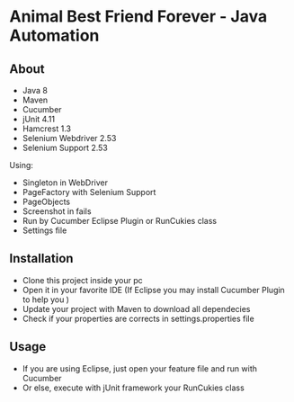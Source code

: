 # Animal Best Friend Forever - Java Automation

## About
- Java 8
- Maven
- Cucumber
- jUnit 4.11
- Hamcrest 1.3
- Selenium Webdriver 2.53
- Selenium Support 2.53

Using: 
 - Singleton in WebDriver
 - PageFactory with Selenium Support
 - PageObjects
 - Screenshot in fails
 - Run by Cucumber Eclipse Plugin or RunCukies class
 - Settings file

## Installation
- Clone this project inside your pc
- Open it in your favorite IDE (If Eclipse you may install Cucumber Plugin to help you )
- Update your project with Maven to download all dependecies
- Check if your properties are corrects in settings.properties file

## Usage
- If you are using Eclipse, just open your feature file and run with Cucumber
- Or else, execute with jUnit framework your RunCukies class
